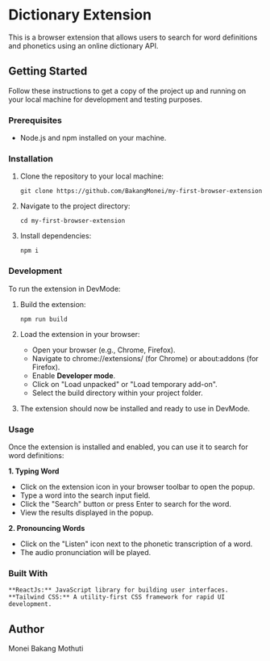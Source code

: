 # Dictionary Extension

This is a browser extension that allows users to search for word definitions and phonetics using an online dictionary API.

## Getting Started

Follow these instructions to get a copy of the project up and running on your local machine for development and testing purposes.

### Prerequisites

- Node.js and npm installed on your machine.

### Installation

1. Clone the repository to your local machine:

   ```
   git clone https://github.com/BakangMonei/my-first-browser-extension
   ```

2. Navigate to the project directory:
    ```
    cd my-first-browser-extension
    ```

3. Install dependencies:
     ```
    npm i
    ```

### Development

To run the extension in DevMode:

1. Build the extension:
    ```
    npm run build
    ```

2. Load the extension in your browser:

    - Open your browser (e.g., Chrome, Firefox).
    - Navigate to chrome://extensions/ (for Chrome) or about:addons (for Firefox).
    - Enable **Developer mode**.
    - Click on "Load unpacked" or "Load temporary add-on".
    - Select the build directory within your project folder.


3. The extension should now be installed and ready to use in DevMode.

### Usage
Once the extension is installed and enabled, you can use it to search for word definitions:

**1. Typing Word**
- Click on the extension icon in your browser toolbar to open the popup.
- Type a word into the search input field.
- Click the "Search" button or press Enter to search for the word.
- View the results displayed in the popup.

**2. Pronouncing Words**

- Click on the "Listen" icon next to the phonetic transcription of a word.
- The audio pronunciation will be played.

### Built With

    **ReactJs:** JavaScript library for building user interfaces.
    **Tailwind CSS:** A utility-first CSS framework for rapid UI development.

## Author

Monei Bakang Mothuti